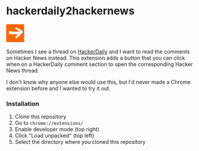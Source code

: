 # hackerdaily2hackernews

![](icon48.png)

Sometimes I see a thread on [HackerDaily](https://hackerdaily.io/) and I want to read the comments on Hacker News instead. This extension adds a button that you can click when on a HackerDaily comment section to open the corresponding Hacker News thread.

I don't know why anyone else would use this, but I'd never made a Chrome extension before and I wanted to try it out.

### Installation

1. Clone this repository
2. Go to `chrome://extensions/`
3. Enable developer mode (top right)
4. Click "Load unpacked" (top left)
5. Select the directory where you cloned this repository
